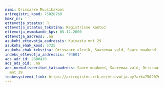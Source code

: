 ```yaml
---
nimi: Orissaare Muusikakool
ariregistri_kood: 75020769
kmkr_nr: ''
ettevotja_staatus: R
ettevotja_staatus_tekstina: Registrisse kantud
ettevotja_esmakande_kpv: 05.12.2000
ettevotja_aadress: .na
asukoht_ettevotja_aadressis: Kuivastu mnt 29
asukoha_ehak_kood: 5725
asukoha_ehak_tekstina: Orissaare alevik, Saaremaa vald, Saare maakond
indeks_ettevotja_aadressis: '94601'
ads_adr_id: 2600420
ads_ads_oid: .na
ads_normaliseeritud_taisaadress: Saare maakond, Saaremaa vald, Orissaare alevik, Kuivastu
  mnt 29
teabesysteemi_link: https://ariregister.rik.ee/ettevotja.py?ark=75020769&ref=rekvisiidid
---
```

